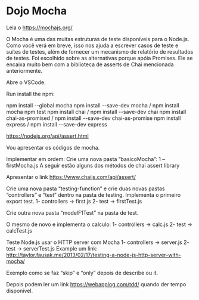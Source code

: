 # Dojo Mocha

Leia o https://mochajs.org/

O Mocha é uma das muitas estruturas de teste disponíveis para o Node.js. Como você verá em breve, isso nos ajuda a escrever casos de teste e suítes de testes, além de fornecer um mecanismo de relatório de resultados de testes. Foi escolhido sobre as alternativas porque apóia Promises. Ele se encaixa muito bem com a biblioteca de asserts de Chai mencionada anteriormente.

Abre o VSCode. 

Run install the npm:

npm install --global mocha
npm install --save-dev mocha / npm install mocha
npm test
npm install chai / npm install --save-dev chai
npm install chai-as-promised / npm install --save-dev chai-as-promise
npm install express / npm install --save-dev express

https://nodejs.org/api/assert.html

Vou apresentar os códigos de mocha.

Implementar em ordem:
Crie uma nova pasta “basicoMocha”: 
1 – firstMocha.js
A seguir estão alguns dos métodos de chai assert library

Apresentar o link https://www.chaijs.com/api/assert/

Crie uma nova pasta “testing-function” e crie duas novas pastas “controllers” e “test” dentro na pasta de testing. Implementa o primeiro export test.
1-   controllers -> first.js
2- test -> firstTest.js

Crie outra nova pasta “modelF1Test” na pasta de test. 

O mesmo de novo e implementa o calculo:
1-   controllers -> calc.js
2- test -> calcTest.js

Teste Node.js usar o HTTP server com Mocha
1-   controllers -> server.js
2- test -> serverTest.js
Example um link: 
http://taylor.fausak.me/2013/02/17/testing-a-node-js-http-server-with-mocha/


Exemplo como se faz “skip” e “only” depois de describe ou it. 

Depois podem ler um link https://webapplog.com/tdd/ quando der tempo disponível.

